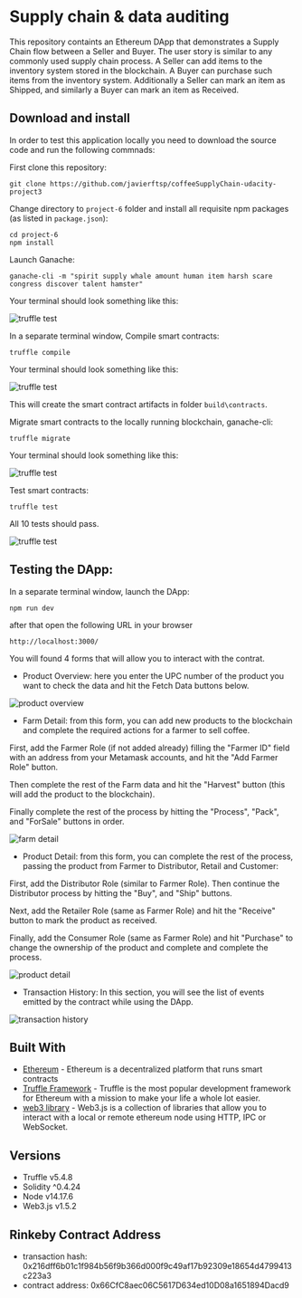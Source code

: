 # Supply chain & data auditing

This repository containts an Ethereum DApp that demonstrates a Supply Chain flow between a Seller and Buyer. The user story is similar to any commonly used supply chain process. A Seller can add items to the inventory system stored in the blockchain. A Buyer can purchase such items from the inventory system. Additionally a Seller can mark an item as Shipped, and similarly a Buyer can mark an item as Received.

## Download and install

In order to test this application locally you need to download the source code and run the following commnads:

First clone this repository:

```
git clone https://github.com/javierftsp/coffeeSupplyChain-udacity-project3
```

Change directory to ```project-6``` folder and install all requisite npm packages (as listed in ```package.json```):

```
cd project-6
npm install
```

Launch Ganache:

```
ganache-cli -m "spirit supply whale amount human item harsh scare congress discover talent hamster"
```

Your terminal should look something like this:

![truffle test](images/ganache-cli.png)

In a separate terminal window, Compile smart contracts:

```
truffle compile
```

Your terminal should look something like this:

![truffle test](images/truffle_compile.png)

This will create the smart contract artifacts in folder ```build\contracts```.

Migrate smart contracts to the locally running blockchain, ganache-cli:

```
truffle migrate
```

Your terminal should look something like this:

![truffle test](images/truffle_migrate.png)

Test smart contracts:

```
truffle test
```

All 10 tests should pass.

![truffle test](images/truffle_test.png)

## Testing the DApp:

In a separate terminal window, launch the DApp:

```
npm run dev
```

after that open the following URL in your browser

```
http://localhost:3000/
```

You will found 4 forms that will allow you to interact with the contrat.

* Product Overview: here you enter the UPC number of the product you want to check the data and hit the Fetch Data buttons below.

![product overview](images/screenshot_product_overview.png)

* Farm Detail: from this form, you can add new products to the blockchain and complete the required actions for a farmer to sell coffee.

First, add the Farmer Role (if not added already) filling the "Farmer ID" field with an address from your Metamask accounts, and hit the "Add Farmer Role" button.

Then complete the rest of the Farm data and hit the "Harvest" button (this will add the product to the blockchain).

Finally complete the rest of the process by hitting the "Process", "Pack", and "ForSale" buttons in order.

![farm detail](images/screenshot_farm_details.png)

* Product Detail: from this form, you can complete the rest of the process, passing the product from Farmer to Distributor, Retail and Customer:

First, add the Distributor Role (similar to Farmer Role). Then continue the Distributor process by hitting the "Buy", and "Ship" buttons.

Next, add the Retailer Role (same as Farmer Role) and hit the "Receive" button to mark the product as received.

Finally, add the Consumer Role (same as Farmer Role) and hit "Purchase" to change the ownership of the product and complete and complete the process.

![product detail](images/screenshot_product_details.png)

* Transaction History: In this section, you will see the list of events emitted by the contract while using the DApp.

![transaction history](images/screenshot_transaction_history.png)


## Built With

* [Ethereum](https://www.ethereum.org/) - Ethereum is a decentralized platform that runs smart contracts
* [Truffle Framework](http://truffleframework.com/) - Truffle is the most popular development framework for Ethereum with a mission to make your life a whole lot easier.
* [web3 library](https://web3js.readthedocs.io/en/v1.5.2/) - Web3.js is a collection of libraries that allow you to interact with a local or remote ethereum node using HTTP, IPC or WebSocket.

## Versions
* Truffle v5.4.8
* Solidity ^0.4.24
* Node v14.17.6
* Web3.js v1.5.2

## Rinkeby Contract Address
* transaction hash:    0x216dff6b01c1f984b56f9b366d000f9c49af17b92309e18654d4799413c223a3
* contract address:    0x66CfC8aec06C5617D634ed10D08a1651894Dacd9
